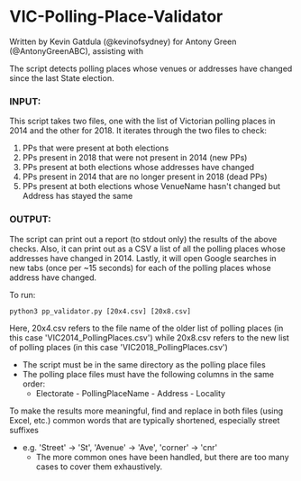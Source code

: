 # VIC-Polling-Place-Validator
Written by Kevin Gatdula (@kevinofsydney) for Antony Green (@AntonyGreenABC), assisting with

The script detects polling places whose venues or addresses have changed since the last State election.

### INPUT: 
This script takes two files, one with the list of Victorian polling places in 2014 and the other for 2018.
It iterates through the two files to check:
1. PPs that were present at both elections
2. PPs present in 2018 that were not present in 2014 (new PPs)
3. PPs present at both elections whose addresses have changed
4. PPs present in 2014 that are no longer present in 2018 (dead PPs)
5. PPs present at both elections whose VenueName hasn't changed but Address has stayed the same

### OUTPUT:    
The script can print out a report (to stdout only) the results of the above checks.
Also, it can print out as a CSV a list of all the polling places whose addresses have changed in 2014. 
Lastly, it will open Google searches in new tabs (once per ~15 seconds) for each of the polling places whose address have changed. 

To run: 

`python3 pp_validator.py [20x4.csv] [20x8.csv]`

Here, 20x4.csv refers to the file name of the older list of polling places (in this case 'VIC2014_PollingPlaces.csv') while 20x8.csv refers to the new list of polling places (in this case 'VIC2018_PollingPlaces.csv')
* The script must be in the same directory as the polling place files
* The polling place files must have the following columns in the same order:
  * Electorate - PollingPlaceName - Address - Locality
        
To make the results more meaningful, find and replace in both files (using Excel, etc.) common words that are typically shortened, especially street suffixes 
* e.g. 'Street' -> 'St', 'Avenue' -> 'Ave', 'corner' -> 'cnr'
  * The more common ones have been handled, but there are too many cases to cover them exhaustively.
